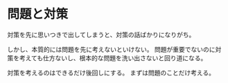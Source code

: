 # 問題と対策

対策を先に思いつきで出してしまうと、対策の話ばかりになりがち。

しかし、本質的には問題を先に考えないといけない。
問題が重要でないのに対策を考えても仕方ないし、根本的な問題を洗い出さないと回り道になる。

対策を考えるのはできるだけ後回しにする。
まずは問題のことだけ考える。
